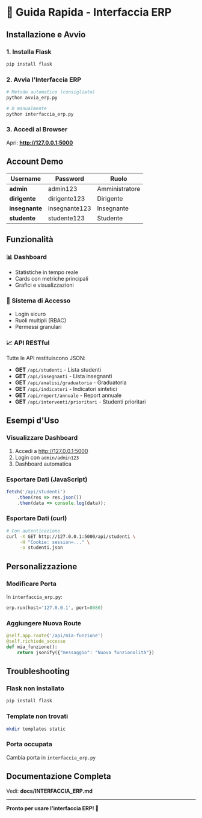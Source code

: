 # 🚀 Guida Rapida - Interfaccia ERP

## Installazione e Avvio

### 1. Installa Flask

```bash
pip install flask
```

### 2. Avvia l'Interfaccia ERP

```bash
# Metodo automatico (consigliato)
python avvia_erp.py

# O manualmente
python interfaccia_erp.py
```

### 3. Accedi al Browser

Apri: **http://127.0.0.1:5000**

## Account Demo

| Username | Password | Ruolo |
|----------|----------|-------|
| **admin** | admin123 | Amministratore |
| **dirigente** | dirigente123 | Dirigente |
| **insegnante** | insegnante123 | Insegnante |
| **studente** | studente123 | Studente |

## Funzionalità

### 📊 Dashboard
- Statistiche in tempo reale
- Cards con metriche principali
- Grafici e visualizzazioni

### 🔐 Sistema di Accesso
- Login sicuro
- Ruoli multipli (RBAC)
- Permessi granulari

### 📈 API RESTful
Tutte le API restituiscono JSON:

- **GET** `/api/studenti` - Lista studenti
- **GET** `/api/insegnanti` - Lista insegnanti  
- **GET** `/api/analisi/graduatoria` - Graduatoria
- **GET** `/api/indicatori` - Indicatori sintetici
- **GET** `/api/report/annuale` - Report annuale
- **GET** `/api/interventi/prioritari` - Studenti prioritari

## Esempi d'Uso

### Visualizzare Dashboard
1. Accedi a http://127.0.0.1:5000
2. Login con `admin/admin123`
3. Dashboard automatica

### Esportare Dati (JavaScript)
```javascript
fetch('/api/studenti')
    .then(res => res.json())
    .then(data => console.log(data));
```

### Esportare Dati (curl)
```bash
# Con autenticazione
curl -X GET http://127.0.0.1:5000/api/studenti \
     -H "Cookie: session=..." \
     -o studenti.json
```

## Personalizzazione

### Modificare Porta

In `interfaccia_erp.py`:
```python
erp.run(host='127.0.0.1', port=8080)
```

### Aggiungere Nuova Route

```python
@self.app.route('/api/mia-funzione')
@self.richiede_accesso
def mia_funzione():
    return jsonify({"messaggio": "Nuova funzionalità"})
```

## Troubleshooting

### Flask non installato
```bash
pip install flask
```

### Template non trovati
```bash
mkdir templates static
```

### Porta occupata
Cambia porta in `interfaccia_erp.py`

## Documentazione Completa

Vedi: **docs/INTERFACCIA_ERP.md**

---

**Pronto per usare l'interfaccia ERP! 🎉**

